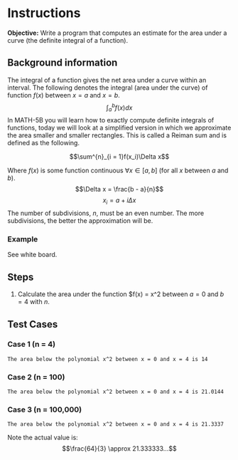 # Instructions
**Objective:** Write a program that computes an estimate for the area under a curve (the definite integral of a function).

## Background information 
The integral of a function gives the net area under a curve within an interval. The following denotes the integral (area under the curve) of function $f(x)$ between $x = a$ and $x = b$.
$$\int^{b}_a f(x) dx$$
In MATH-5B you will learn how to exactly compute definite integrals of functions, today we will look at a simplified version in which we approximate the area smaller and smaller rectangles. This is called a Reiman sum and is defined as the following.

$$\sum^{n}_{i = 1}f(x_i)\Delta x$$

Where $f(x)$ is some function continuous $\forall x \in [a, b]$ (for all $x$ between $a$ and $b$).
$$\Delta x = \frac{b - a}{n}$$
$$x_i = a + i\Delta x$$
The number of subdivisions, $n$, must be an even number. The more subdivisions, the better the approximation will be.
### Example
See white board. 

## Steps
1. Calculate the area under the function $f(x) = x^2 between $a = 0$ and $b = 4$ with $n$.


## Test Cases
### Case 1 (n = 4)
```
The area below the polynomial x^2 between x = 0 and x = 4 is 14
```
### Case 2 (n = 100)
```
The area below the polynomial x^2 between x = 0 and x = 4 is 21.0144
```
### Case 3 (n = 100,000)
```
The area below the polynomial x^2 between x = 0 and x = 4 is 21.3337
```
Note the actual value is:
$$\frac{64}{3} \approx 21.333333...$$